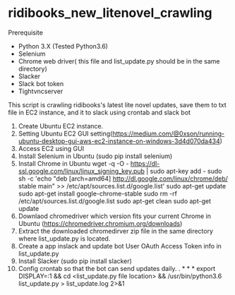 # ridibooks_new_litenovel_crawling

Prerequisite
- Python 3.X (Tested Python3.6)
- Selenium
- Chrome web driver( this file and list_update.py should be in the same directory)
- Slacker
- Slack bot token
- Tightvncserver

This script is crawling ridibooks's latest lite novel updates, save them to txt file in EC2 instance, and it to slack using crontab and slack bot 

1. Create Ubuntu EC2 instance.
2. Setting Ubuntu EC2 GUI setting(https://medium.com/@0xson/running-ubuntu-desktop-gui-aws-ec2-instance-on-windows-3d4d070da434)
3. Access EC2 using GUI
4. Install Selenium in Ubuntu (sudo pip install selenium)
5. Install Chrome in Ubuntu
        wget -q -O - https://dl-ssl.google.com/linux/linux_signing_key.pub | sudo apt-key add -
        sudo sh -c 'echo "deb [arch=amd64] http://dl.google.com/linux/chrome/deb/ stable main" >> /etc/apt/sources.list.d/google.list'
        sudo apt-get update
        sudo apt-get install google-chrome-stable
        sudo rm -rf /etc/apt/sources.list.d/google.list
        sudo apt-get clean
        sudo apt-get update
6. Downlaod chromedriver which version fits your current Chrome in Ubuntu (https://chromedriver.chromium.org/downloads)
7. Extract the downloaded chromedirver zip file in the same directory where list_update.py is located.
8. Create a app inslack and update bot User OAuth Access Token info in list_update.py
9. Install Slacker (sudo pip install slacker)
10. Config crontab so that the bot can send updates daily.
       . <hour> * * * export DISPLAY=:1 && cd <list_update.py file location> && /usr/bin/python3.6 list_update.py > list_update.log 2>&1
